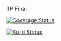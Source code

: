 TP Final

[![Coverage Status](https://coveralls.io/repos/github/dagostinoips/TpFinal2017/badge.svg?branch=master)](https://coveralls.io/github/dagostinoips/TpFinal2017?branch=master)

[![Build Status](https://travis-ci.org/Warangaron/TpFinal2017.svg?branch=master)](https://travis-ci.org/Warangaron/TpFinal2017)
